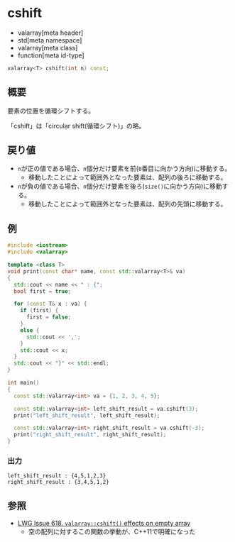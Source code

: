 # cshift
* valarray[meta header]
* std[meta namespace]
* valarray[meta class]
* function[meta id-type]

```cpp
valarray<T> cshift(int n) const;
```

## 概要
要素の位置を循環シフトする。

「cshift」は「circular shift(循環シフト)」の略。


## 戻り値
- `n`が正の値である場合、`n`個分だけ要素を前(`0`番目に向かう方向)に移動する。
	- 移動したことによって範囲外となった要素は、配列の後ろに移動する。
- `n`が負の値である場合、`n`個分だけ要素を後ろ(`size()`に向かう方向)に移動する。
	- 移動したことによって範囲外となった要素は、配列の先頭に移動する。


## 例
```cpp
#include <iostream>
#include <valarray>

template <class T>
void print(const char* name, const std::valarray<T>& va)
{
  std::cout << name << " : {";
  bool first = true;

  for (const T& x : va) {
    if (first) {
      first = false;
    }
    else {
      std::cout << ',';
    }
    std::cout << x;
  }
  std::cout << "}" << std::endl;
}

int main()
{
  const std::valarray<int> va = {1, 2, 3, 4, 5};

  const std::valarray<int> left_shift_result = va.cshift(3);
  print("left_shift_result", left_shift_result);

  const std::valarray<int> right_shift_result = va.cshift(-3);
  print("right_shift_result", right_shift_result);
}
```

### 出力
```
left_shift_result : {4,5,1,2,3}
right_shift_result : {3,4,5,1,2}
```


## 参照
- [LWG Issue 618. `valarray::cshift()` effects on empty array](http://www.open-std.org/jtc1/sc22/wg21/docs/lwg-defects.html#618)
    - 空の配列に対するこの関数の挙動が、C++11で明確になった

